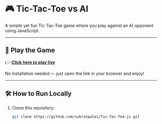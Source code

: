 # 🎮 Tic-Tac-Toe vs AI

A simple yet fun Tic-Tac-Toe game where you play against an AI opponent using JavaScript.

---

## 🚀 Play the Game

👉 **[Click here to play live](https://subratpalei.github.io/Tic-Tac-Toe-js/)**

No installation needed — just open the link in your browser and enjoy!

---

## 🛠️ How to Run Locally

1. Clone this repository:
   ```bash
   git clone https://github.com/subratpalei/Tic-Tac-Toe-js.git



